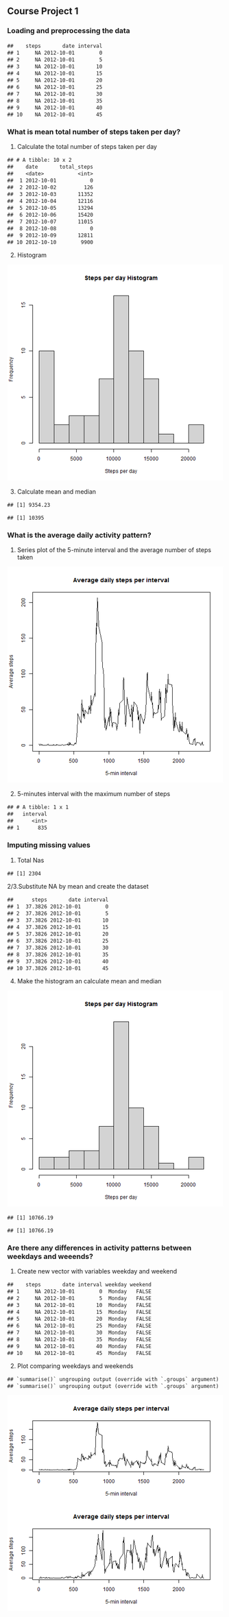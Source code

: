 Course Project 1
------------------------------------------

### Loading and preprocessing the data



```
##    steps       date interval
## 1     NA 2012-10-01        0
## 2     NA 2012-10-01        5
## 3     NA 2012-10-01       10
## 4     NA 2012-10-01       15
## 5     NA 2012-10-01       20
## 6     NA 2012-10-01       25
## 7     NA 2012-10-01       30
## 8     NA 2012-10-01       35
## 9     NA 2012-10-01       40
## 10    NA 2012-10-01       45
```


### What is mean total number of steps taken per day?

1. Calculate the total number of steps taken per day




```
## # A tibble: 10 x 2
##    date       total_steps
##    <date>           <int>
##  1 2012-10-01           0
##  2 2012-10-02         126
##  3 2012-10-03       11352
##  4 2012-10-04       12116
##  5 2012-10-05       13294
##  6 2012-10-06       15420
##  7 2012-10-07       11015
##  8 2012-10-08           0
##  9 2012-10-09       12811
## 10 2012-10-10        9900
```

2. Histogram

![plot of chunk unnamed-chunk-6](figure/unnamed-chunk-6-1.png)


3. Calculate mean and median


```
## [1] 9354.23
```

```
## [1] 10395
```


### What is the average daily activity pattern?

1. Series plot of the 5-minute interval and the average number of steps taken



![plot of chunk unnamed-chunk-9](figure/unnamed-chunk-9-1.png)


2. 5-minutes interval with the maximum number of steps




```
## # A tibble: 1 x 1
##   interval
##      <int>
## 1      835
```


### Imputing missing values

1. Total Nas


```
## [1] 2304
```


2/3.Substitute NA by mean and create the dataset




```
##      steps       date interval
## 1  37.3826 2012-10-01        0
## 2  37.3826 2012-10-01        5
## 3  37.3826 2012-10-01       10
## 4  37.3826 2012-10-01       15
## 5  37.3826 2012-10-01       20
## 6  37.3826 2012-10-01       25
## 7  37.3826 2012-10-01       30
## 8  37.3826 2012-10-01       35
## 9  37.3826 2012-10-01       40
## 10 37.3826 2012-10-01       45
```

4. Make the histogram an calculate mean and median



![plot of chunk unnamed-chunk-16](figure/unnamed-chunk-16-1.png)


```
## [1] 10766.19
```

```
## [1] 10766.19
```


### Are there any differences in activity patterns between weekdays and weeends?

1. Create new vector with variables weekday and weekend




```
##    steps       date interval weekday weekend
## 1     NA 2012-10-01        0  Monday   FALSE
## 2     NA 2012-10-01        5  Monday   FALSE
## 3     NA 2012-10-01       10  Monday   FALSE
## 4     NA 2012-10-01       15  Monday   FALSE
## 5     NA 2012-10-01       20  Monday   FALSE
## 6     NA 2012-10-01       25  Monday   FALSE
## 7     NA 2012-10-01       30  Monday   FALSE
## 8     NA 2012-10-01       35  Monday   FALSE
## 9     NA 2012-10-01       40  Monday   FALSE
## 10    NA 2012-10-01       45  Monday   FALSE
```

2. Plot comparing weekdays and weekends


```
## `summarise()` ungrouping output (override with `.groups` argument)
## `summarise()` ungrouping output (override with `.groups` argument)
```

![plot of chunk unnamed-chunk-20](figure/unnamed-chunk-20-1.png)



